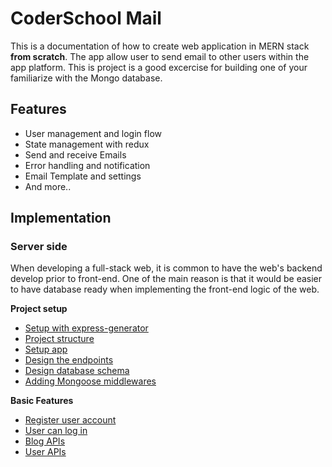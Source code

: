# CoderSchool Mail

This is a documentation of how to create web application in MERN stack **from scratch**. The app allow user to send email to other users within the app platform. This is project is a good excercise for building one of your familiarize with the Mongo database.

<!-- A demo is worth a thousand words: [Demo App](https://social-blog-cs.netlify.app/) -->

## Features

- User management and login flow
- State management with redux
- Send and receive Emails
- Error handling and notification
- Email Template and settings
- And more..

## Implementation

<!-- ### Client side

We will use a already deployed backend API which you will learn soon (the server side):

```
https://social-blog-cs.herokuapp.com
```

**[API Documentation](./doc/api_doc.md)**

Let's get started:

**Project setup**

* [Setup a React App](/doc/client/00_setup_project.md)
* [Project Structure](/doc/client/01_project_structure.md)
* [Redux configuration](/doc/client/02_redux_config.md)
* [React Router and layouts](/doc/client/03_routes_layouts.md)

**Basic Features**

* [User can see a list of blogs in the home page](/doc/client/04_get_blogs.md)
* [Redirect on successful async redux action](/doc/client/05_redirect_to.md)
* [User can register a new account](/doc/client/06_register.md)
* [User can log in with an account](/doc/client/07_login.md)
* [User can log out](/doc/client/08_logout.md)
* [Persist login state on refresh](/doc/client/09_persist_login.md)
* [The Blog Detail Page](/doc/client/10_blog_detail.md)
* [User can write review to a blog](/doc/client/11_blog_review.md)
* [User can give an emoji reaction to a review or a blog](/doc/client/12_emoji_reaction.md)
* [Authenticated user can create/edit/delete blogs](/doc/client/13_blog_crud.md)
 -->

### Server side

When developing a full-stack web, it is common to have the web's backend develop prior to front-end. One of the main reason is that it would be easier to have database ready when implementing the front-end logic of the web.

**Project setup**

- [Setup with express-generator](/doc/server/00_setup_project.md)
- [Project structure](/doc/server/01_project_structure.md)
- [Setup app](/doc/server/02_setup_app_js.md)
- [Design the endpoints](/doc/server/03_design_endpoints.md)
- [Design database schema](/doc/server/04_design_database.md)
- [Adding Mongoose middlewares](/doc/server/05_mongoose_middleware.md)

**Basic Features**

- [Register user account ](/doc/server/06_register_user.md)
- [User can log in](/doc/server/07_login.md)
- [Blog APIs](/doc/server/08_messages_apis.md)
- [User APIs](/doc/server/9_user_apis.md)
